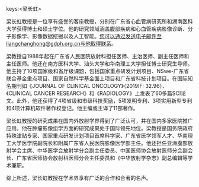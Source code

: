 keys:<梁长虹>


梁长虹教授是一位享有盛誉的客座教授，分别在广东省心血管病研究所和湖南医科大学获得博士和硕士学位。他的研究领域涵盖腹部疾病和心血管疾病影像诊断、分子影像学、影像数据挖掘以及人工智能。您可以通过发送电子邮件至liangchanghong@gdph.org.cn与他取得联系。

梁教授自1988年起在广东省人民医院放射科担任医师、主治医师、副主任医师和主任医师。他还在南方医科大学、汕头大学和华南理工大学担任博士研究生导师。他主持了10项国家级和省厅级课题，包括国家重点研发计划项目、NSwe-广东省联合基金重点项目、国家自然科学基金面上项目和广东省科技计划项目。在国际知名期刊如《JOURNAL OF CLINICAL ONCOLOGY》（2019IF: 32.96）、《CLINICAL CANCER RESEARCH》和《RADIOLOGY》上发表了60多篇SCI论文。此外，他还获得了4项省级和市级科技奖励，5项发明专利、3项实用新型专利和4项计算机软件著作权登记。他主编或主译了11部著作。

梁长虹教授的研究成果在国内外放射学界得到了广泛认可，并在国内多家医院推广应用。他在肿瘤影像组学方面的研究成果处于国际领先地位。梁教授是国务院政府特殊津贴专家、国家重点研发计划项目首席科学家、广东省医学领军人才、华南理工大学医学院副院长和附属广东省人民医院影像医学部主任。他还担任亚洲腹部放射学会主席、中华医学会放射学分会副主任委员、中国医师协会放射医师分会副会长、广东省医师协会放射科医师分会主任委员和《中华放射学杂志》副总编辑等学术兼职。

综上所述，梁长虹教授在学术界享有广泛的合作和合著的名声。
